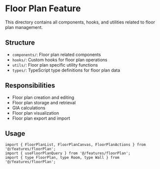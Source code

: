 
# Floor Plan Feature

This directory contains all components, hooks, and utilities related to floor plan management.

## Structure

- `components/`: Floor plan related components
- `hooks/`: Custom hooks for floor plan operations
- `utils/`: Floor plan specific utility functions
- `types/`: TypeScript type definitions for floor plan data

## Responsibilities

- Floor plan creation and editing
- Floor plan storage and retrieval
- GIA calculations
- Floor plan visualization
- Floor plan export and import

## Usage

```tsx
import { FloorPlanList, FloorPlanCanvas, FloorPlanActions } from '@/features/floorPlan';
import { useFloorPlanQuery } from '@/features/floorPlan';
import { type FloorPlan, type Room, type Wall } from '@/features/floorPlan';
```
